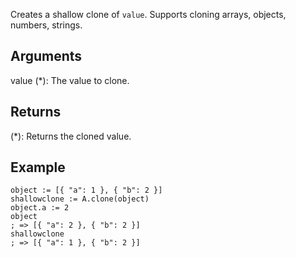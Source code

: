 Creates a shallow clone of `value`. Supports cloning arrays, objects, numbers, strings.

## Arguments
value (*): The value to clone.


## Returns
(*): Returns the cloned value.


## Example
```autohotkey
object := [{ "a": 1 }, { "b": 2 }]
shallowclone := A.clone(object)
object.a := 2
object
; => [{ "a": 2 }, { "b": 2 }]
shallowclone
; => [{ "a": 1 }, { "b": 2 }]
```

